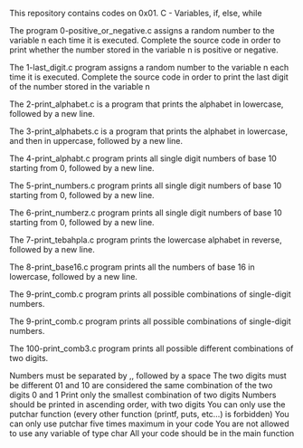 This repository contains codes on 0x01. C - Variables, if, else, while

The program 0-positive_or_negative.c assigns a random number to the variable n each time it is executed. Complete the source code in order to print whether the number stored in the variable n is positive or negative.

The 1-last_digit.c program assigns a random number to the variable n each time it is executed. Complete the source code in order to print the last digit of the number stored in the variable n

The 2-print_alphabet.c is a program that prints the alphabet in lowercase, followed by a new line.

The 3-print_alphabets.c is a program that prints the alphabet in lowercase, and then in uppercase, followed by a new line.

The 4-print_alphabt.c program prints all single digit numbers of base 10 starting from 0, followed by a new line.

The 5-print_numbers.c program prints all single digit numbers of base 10 starting from 0, followed by a new line.

The 6-print_numberz.c program  prints all single digit numbers of base 10 starting from 0, followed by a new line.

The 7-print_tebahpla.c program prints the lowercase alphabet in reverse, followed by a new line.

The 8-print_base16.c program prints all the numbers of base 16 in lowercase, followed by a new line.

The 9-print_comb.c program prints all possible combinations of single-digit numbers.

The 9-print_comb.c program prints all possible combinations of single-digit numbers.

The 100-print_comb3.c program prints all possible different combinations of two digits.

Numbers must be separated by ,, followed by a space
The two digits must be different
01 and 10 are considered the same combination of the two digits 0 and 1
Print only the smallest combination of two digits
Numbers should be printed in ascending order, with two digits
You can only use the putchar function (every other function (printf, puts, etc…) is forbidden)
You can only use putchar five times maximum in your code
You are not allowed to use any variable of type char
All your code should be in the main function


